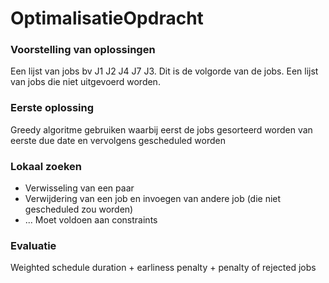 # OptimalisatieOpdracht
### Voorstelling van oplossingen
Een lijst van jobs bv J1 J2 J4 J7 J3. Dit is de volgorde van de jobs.
Een lijst van jobs die niet uitgevoerd worden.
### Eerste oplossing
Greedy algoritme gebruiken waarbij eerst de jobs gesorteerd worden van eerste due date en vervolgens gescheduled worden

### Lokaal zoeken
- Verwisseling van een paar
- Verwijdering van een job en invoegen van andere job (die niet gescheduled zou worden)
- ...
Moet voldoen aan constraints

### Evaluatie
Weighted schedule duration + earliness penalty + penalty of rejected jobs